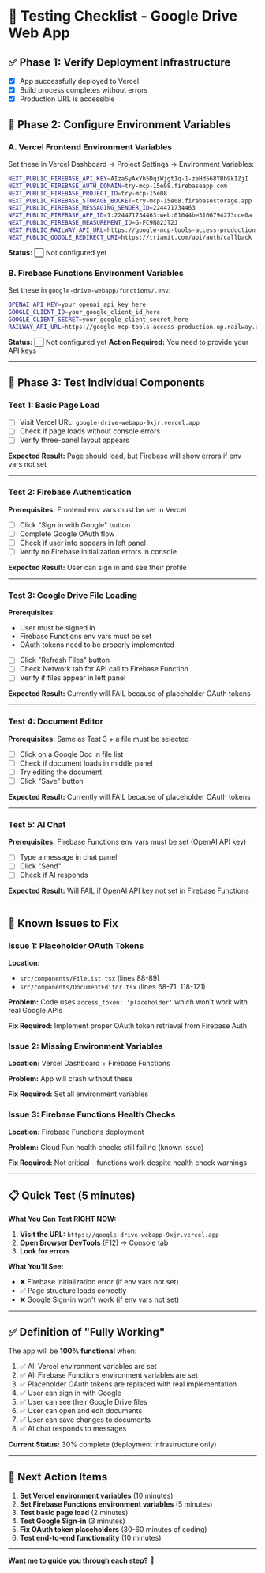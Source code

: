 # 🧪 Testing Checklist - Google Drive Web App

## ✅ Phase 1: Verify Deployment Infrastructure
- [x] App successfully deployed to Vercel
- [x] Build process completes without errors
- [x] Production URL is accessible

## 🔧 Phase 2: Configure Environment Variables

### A. Vercel Frontend Environment Variables
Set these in Vercel Dashboard → Project Settings → Environment Variables:

```bash
NEXT_PUBLIC_FIREBASE_API_KEY=AIzaSyAxYh5DqiWjgt1q-1-zeHd568YBb9kIZjI
NEXT_PUBLIC_FIREBASE_AUTH_DOMAIN=try-mcp-15e08.firebaseapp.com
NEXT_PUBLIC_FIREBASE_PROJECT_ID=try-mcp-15e08
NEXT_PUBLIC_FIREBASE_STORAGE_BUCKET=try-mcp-15e08.firebasestorage.app
NEXT_PUBLIC_FIREBASE_MESSAGING_SENDER_ID=224471734463
NEXT_PUBLIC_FIREBASE_APP_ID=1:224471734463:web:01044be3106794273cce0a
NEXT_PUBLIC_FIREBASE_MEASUREMENT_ID=G-FC9N82JT2J
NEXT_PUBLIC_RAILWAY_API_URL=https://google-mcp-tools-access-production.up.railway.app
NEXT_PUBLIC_GOOGLE_REDIRECT_URI=https://triamit.com/api/auth/callback
```

**Status:** ⬜ Not configured yet

### B. Firebase Functions Environment Variables
Set these in `google-drive-webapp/functions/.env`:

```bash
OPENAI_API_KEY=your_openai_api_key_here
GOOGLE_CLIENT_ID=your_google_client_id_here
GOOGLE_CLIENT_SECRET=your_google_client_secret_here
RAILWAY_API_URL=https://google-mcp-tools-access-production.up.railway.app
```

**Status:** ⬜ Not configured yet
**Action Required:** You need to provide your API keys

---

## 🧪 Phase 3: Test Individual Components

### Test 1: Basic Page Load
- [ ] Visit Vercel URL: `google-drive-webapp-9xjr.vercel.app`
- [ ] Check if page loads without console errors
- [ ] Verify three-panel layout appears

**Expected Result:** Page should load, but Firebase will show errors if env vars not set

---

### Test 2: Firebase Authentication
**Prerequisites:** Frontend env vars must be set in Vercel

- [ ] Click "Sign in with Google" button
- [ ] Complete Google OAuth flow
- [ ] Check if user info appears in left panel
- [ ] Verify no Firebase initialization errors in console

**Expected Result:** User can sign in and see their profile

---

### Test 3: Google Drive File Loading
**Prerequisites:** 
- User must be signed in
- Firebase Functions env vars must be set
- OAuth tokens need to be properly implemented

- [ ] Click "Refresh Files" button
- [ ] Check Network tab for API call to Firebase Function
- [ ] Verify if files appear in left panel

**Expected Result:** Currently will FAIL because of placeholder OAuth tokens

---

### Test 4: Document Editor
**Prerequisites:** Same as Test 3 + a file must be selected

- [ ] Click on a Google Doc in file list
- [ ] Check if document loads in middle panel
- [ ] Try editing the document
- [ ] Click "Save" button

**Expected Result:** Currently will FAIL because of placeholder OAuth tokens

---

### Test 5: AI Chat
**Prerequisites:** Firebase Functions env vars must be set (OpenAI API key)

- [ ] Type a message in chat panel
- [ ] Click "Send"
- [ ] Check if AI responds

**Expected Result:** Will FAIL if OpenAI API key not set in Firebase Functions

---

## 🚨 Known Issues to Fix

### Issue 1: Placeholder OAuth Tokens
**Location:** 
- `src/components/FileList.tsx` (lines 88-89)
- `src/components/DocumentEditor.tsx` (lines 68-71, 118-121)

**Problem:** Code uses `access_token: 'placeholder'` which won't work with real Google APIs

**Fix Required:** Implement proper OAuth token retrieval from Firebase Auth

### Issue 2: Missing Environment Variables
**Location:** Vercel Dashboard + Firebase Functions

**Problem:** App will crash without these

**Fix Required:** Set all environment variables

### Issue 3: Firebase Functions Health Checks
**Location:** Firebase Functions deployment

**Problem:** Cloud Run health checks still failing (known issue)

**Fix Required:** Not critical - functions work despite health check warnings

---

## 📋 Quick Test (5 minutes)

**What You Can Test RIGHT NOW:**

1. **Visit the URL:** `https://google-drive-webapp-9xjr.vercel.app`
2. **Open Browser DevTools** (F12) → Console tab
3. **Look for errors**

**What You'll See:**
- ❌ Firebase initialization error (if env vars not set)
- ✅ Page structure loads correctly
- ❌ Google Sign-in won't work (if env vars not set)

---

## ✅ Definition of "Fully Working"

The app will be **100% functional** when:

1. ✅ All Vercel environment variables are set
2. ✅ All Firebase Functions environment variables are set
3. ✅ Placeholder OAuth tokens are replaced with real implementation
4. ✅ User can sign in with Google
5. ✅ User can see their Google Drive files
6. ✅ User can open and edit documents
7. ✅ User can save changes to documents
8. ✅ AI chat responds to messages

**Current Status:** 30% complete (deployment infrastructure only)

---

## 🎯 Next Action Items

1. **Set Vercel environment variables** (10 minutes)
2. **Set Firebase Functions environment variables** (5 minutes)
3. **Test basic page load** (2 minutes)
4. **Test Google Sign-in** (3 minutes)
5. **Fix OAuth token placeholders** (30-60 minutes of coding)
6. **Test end-to-end functionality** (10 minutes)

---

**Want me to guide you through each step?** 🚀

